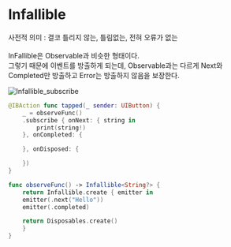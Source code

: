 # Infallible

사전적 의미 : 결코 틀리지 않는, 틀림없는, 전혀 오류가 없는<br/>
<br/>
InFallible은 Observable과 비슷한 형태이다.<br/>
그렇기 때문에 이벤트를 방출하게 되는데, Observable과는 다르게 Next와 Completed만 방출하고 Error는 방출하지 않음을 보장한다.<br/>

![Infallible_subscribe](https://user-images.githubusercontent.com/70322435/219848626-79e65c6c-5832-44ed-bba0-4c8d55a99db6.jpg)


```swift
@IBAction func tapped(_ sender: UIButton) {
    _ = observeFunc()
	.subscribe { onNext: { string in
	    print(string!)
	}, onCompleted: {

	}, onDisposed: {

	})
}

func observeFunc() -> Infallible<String?> {
    return Infallible.create { emitter in
	emitter(.next("Hello"))
	emitter(.completed)

	return Disposables.create()
    }
}
```

